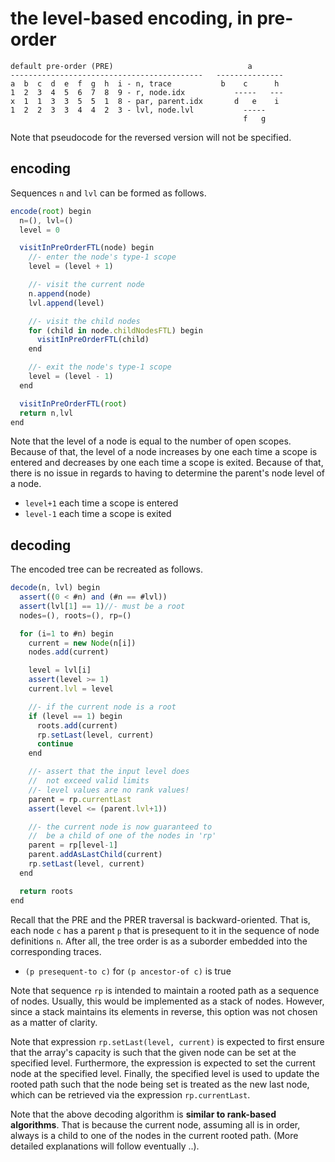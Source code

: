 
<!-- ======================================================================= -->
# the level-based encoding, in pre-order

```
default pre-order (PRE)                              a
-------------------------------------------   ---------------
a  b  c  d  e  f  g  h  i - n, trace           b    c      h
1  2  3  4  5  6  7  8  9 - r, node.idx           -----   ---
x  1  1  3  3  5  5  1  8 - par, parent.idx       d   e    i
1  2  2  3  3  4  4  2  3 - lvl, node.lvl           -----
                                                    f   g
```

Note that pseudocode for the reversed version will not be specified.

<!-- ======================================================================= -->
## encoding

Sequences `n` and `lvl` can be formed as follows.

```js
encode(root) begin
  n=(), lvl=()
  level = 0

  visitInPreOrderFTL(node) begin
    //- enter the node's type-1 scope
    level = (level + 1)

    //- visit the current node
    n.append(node)
    lvl.append(level)

    //- visit the child nodes
    for (child in node.childNodesFTL) begin
      visitInPreOrderFTL(child)
    end

    //- exit the node's type-1 scope
    level = (level - 1)
  end

  visitInPreOrderFTL(root)
  return n,lvl
end
```

Note that the level of a node is equal to the number of open scopes. Because
of that, the level of a node increases by one each time a scope is entered
and decreases by one each time a scope is exited. Because of that, there is
no issue in regards to having to determine the parent's node level of a node.

* `level+1` each time a scope is entered
* `level-1` each time a scope is exited

<!-- ======================================================================= -->
## decoding

The encoded tree can be recreated as follows.

```js
decode(n, lvl) begin
  assert((0 < #n) and (#n == #lvl))
  assert(lvl[1] == 1)//- must be a root
  nodes=(), roots=(), rp=()

  for (i=1 to #n) begin
    current = new Node(n[i])
    nodes.add(current)

    level = lvl[i]
    assert(level >= 1)
    current.lvl = level

    //- if the current node is a root
    if (level == 1) begin
      roots.add(current)
      rp.setLast(level, current)
      continue
    end

    //- assert that the input level does
    //  not exceed valid limits
    //- level values are no rank values!
    parent = rp.currentLast
    assert(level <= (parent.lvl+1))

    //- the current node is now guaranteed to
    //  be a child of one of the nodes in 'rp'
    parent = rp[level-1]
    parent.addAsLastChild(current)
    rp.setLast(level, current)
  end

  return roots
end
```

Recall that the PRE and the PRER traversal is backward-oriented. That is, each
node `c` has a parent `p` that is presequent to it in the sequence of node
definitions `n`. After all, the tree order is as a suborder embedded into the
corresponding traces.

* `(p presequent-to c)` for `(p ancestor-of c)` is true

Note that sequence `rp` is intended to maintain a rooted path as a sequence of
nodes. Usually, this would be implemented as a stack of nodes. However, since
a stack maintains its elements in reverse, this option was not chosen as a
matter of clarity.

Note that expression `rp.setLast(level, current)` is expected to first ensure
that the array's capacity is such that the given node can be set at the
specified level. Furthermore, the expression is expected to set the current
node at the specified level. Finally, the specified level is used to update
the rooted path such that the node being set is treated as the new last node,
which can be retrieved via the expression `rp.currentLast`.

Note that the above decoding algorithm is **similar to rank-based algorithms**.
That is because the current node, assuming all is in order, always is a child
to one of the nodes in the current rooted path. (More detailed explanations
will follow eventually ..).
